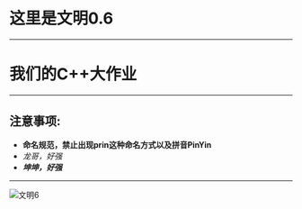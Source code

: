 # 这里是文明0.6   
----
# 我们的C++大作业  
----
## 注意事项:  

- **命名规范，禁止出现prin这种命名方式以及拼音PinYin** 
- _龙哥，好强_  
- ***坤坤，好强***
----  

![文明6](https://cn.bing.com/images/search?q=%E6%96%87%E6%98%8E6%E5%9B%BE%E7%89%87&FORM=IQFRBA&id=002A9F99D5382EB00369A3D7DC1EE6E7A234FB15 "文明6")
